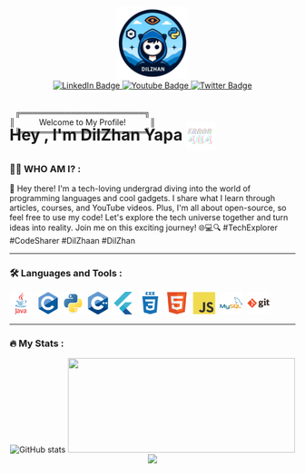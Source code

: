 <div id="header" align="center">
  <img src="https://github.com/DilZhaan/DilZhaan/blob/main/Logo%20Png.png?raw=true" width="25%"/>
</div>
<div id="badges" align="center">
  <a href="https://www.linkedin.com/in/dilzhaan/">
    <img src="https://img.shields.io/badge/LinkedIn-blue?style=for-the-badge&logo=linkedin&logoColor=white" alt="LinkedIn Badge"/> 
  </a>
  <a href="https://www.facebook.com/DilzhanYapa">
    <img src="https://img.shields.io/badge/FaceBook-red?style=for-the-badge&logo=facebook&logoColor=white" alt="Youtube Badge"/>
  </a>
  <a href="https://stackoverflow.com/users/17633900/dilzhan-yapa">
    <img src="https://img.shields.io/badge/StackOverFlow-blue?style=for-the-badge&logo=stackoverflow&logoColor=white" alt="Twitter Badge"/>
  </a>
  <br/>
  <img src="https://komarev.com/ghpvc/?username=DilZhaan&style=flat-square&color=blue" alt=""/>
</div>

<div align="center">
<p style="position:fixed;">
╔══════════════════════╗ <br/>
║&emsp;&emsp;&emsp;Welcome to My Profile!&emsp;&emsp;&emsp;║<br/>
╚══════════════════════╝<br/>
</p>
</div>

<h1>
  Hey , I'm DilZhan Yapa
  <img src="https://github.com/DilZhaan/DilZhaan/blob/main/giphy.gif?raw=true" width="50px" align = 'center'/>
</h1>

### :woman_technologist: WHO AM I? :

🚀 Hey there! I'm a tech-loving undergrad diving into the world of programming languages and cool gadgets. I share what I learn through articles, courses, and YouTube videos. Plus, I'm all about open-source, so feel free to use my code! Let's explore the tech universe together and turn ideas into reality. Join me on this exciting journey! 🌐💻🔍 #TechExplorer #CodeSharer #DilZhaan #DilZhan

---

### :hammer_and_wrench: Languages and Tools :
<div>
  <img src="https://github.com/devicons/devicon/blob/master/icons/java/java-original-wordmark.svg" title="Java" alt="Java" width="40" height="40"/>&nbsp;
  <img src="https://github.com/devicons/devicon/blob/master/icons/c/c-original.svg" title="Git" **alt="Git" width="40" height="40"/>
  <img src="https://github.com/devicons/devicon/blob/master/icons/python/python-original.svg" title="Git" **alt="Git" width="40" height="40"/>
  <img src="https://github.com/devicons/devicon/blob/master/icons/cplusplus/cplusplus-original.svg" title="Git" **alt="Git" width="40" height="40"/>
  <img src="https://github.com/devicons/devicon/blob/master/icons/flutter/flutter-original.svg" title="Flutter" alt="Flutter" width="40" height="40"/>&nbsp;
  <img src="https://github.com/devicons/devicon/blob/master/icons/css3/css3-plain-wordmark.svg"  title="CSS3" alt="CSS" width="40" height="40"/>&nbsp;
  <img src="https://github.com/devicons/devicon/blob/master/icons/html5/html5-original.svg" title="HTML5" alt="HTML" width="40" height="40"/>&nbsp;
  <img src="https://github.com/devicons/devicon/blob/master/icons/javascript/javascript-original.svg" title="JavaScript" alt="JavaScript" width="40" height="40"/>&nbsp;
  <img src="https://github.com/devicons/devicon/blob/master/icons/mysql/mysql-original-wordmark.svg" title="MySQL"  alt="MySQL" width="40" height="40"/>&nbsp;
  <img src="https://github.com/devicons/devicon/blob/master/icons/git/git-original-wordmark.svg" title="Git" **alt="Git" width="40" height="40"/>

  
  <!--<img src="https://github.com/devicons/devicon/blob/master/icons/react/react-original-wordmark.svg" title="React" alt="React" width="40" height="40"/>&nbsp;
  <img src="https://github.com/devicons/devicon/blob/master/icons/spring/spring-original-wordmark.svg" title="Spring" alt="Spring" width="40" height="40"/>&nbsp;
  <img src="https://github.com/devicons/devicon/blob/master/icons/redux/redux-original.svg" title="Redux" alt="Redux " width="40" height="40"/>&nbsp;
  <img src="https://github.com/devicons/devicon/blob/master/icons/gatsby/gatsby-original.svg" title="Gatsby"  alt="Gatsby" width="40" height="40"/>&nbsp;
  <img src="https://github.com/devicons/devicon/blob/master/icons/nodejs/nodejs-original-wordmark.svg" title="NodeJS" alt="NodeJS" width="40" height="40"/>&nbsp;
  <img src="https://github.com/devicons/devicon/blob/master/icons/amazonwebservices/amazonwebservices-plain-wordmark.svg" title="AWS" alt="AWS" width="40" height="40"/>&nbsp;
  <img src="https://github.com/devicons/devicon/blob/master/icons/firebase/firebase-plain-wordmark.svg" title="Firebase" alt="Firebase" width="40" height="40"/>&nbsp;
  <img src="https://github.com/devicons/devicon/blob/master/icons/materialui/materialui-original.svg" title="Material UI" alt="Material UI" width="40" height="40"/>&nbsp;-->
  
</div>

---

### :fire: My Stats :
<div align="center">
<img src="https://github-readme-stats.vercel.app/api?username=DilZhaan&show_icons=true&include_all_commits=true&theme=dracula" alt="GitHub stats"  width = "400px"/>
<img src="http://github-readme-streak-stats.herokuapp.com?user=DilZhaan&theme=dracula"  height ="167px" width = "400px"><br/>
<img src="https://github-readme-stats.vercel.app/api/top-langs/?username=DilZhaan&layout=compact&theme=dracula"width = "400px"/>

</div>

<!--
---

### :writing_hand: Blog Posts :
-->
